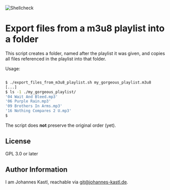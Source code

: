 ![Shellcheck](https://github.com/ojkastl/export_files_from_m3u8_playlist/workflows/Shellcheck/badge.svg)

# Export files from a m3u8 playlist into a folder

This script creates a folder, named after the playlist it was given, and copies all files referenced in the playlist into that folder.

Usage:

```bash

$ ./export_files_from_m3u8_playlist.sh my_gorgeous_playlist.m3u8
[...]
$ ls -1 ./my_gorgeous_playlist/
'04 Wait And Bleed.mp3'
'06 Purple Rain.mp3'
'09 Brothers In Arms.mp3'
'16 Nothing Compares 2 U.mp3'
$
``` 

The script does **not** preserve the original order (yet).

License
-------

GPL 3.0 or later

Author Information
------------------

I am Johannes Kastl, reachable via git@johannes-kastl.de.
